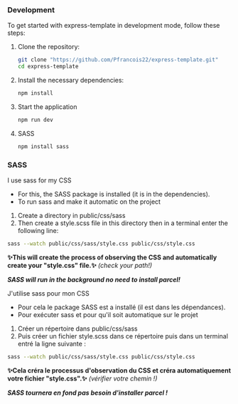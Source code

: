 ### Development

To get started with express-template in development mode, follow these steps:

1. Clone the repository:

   ```bash
   git clone "https://github.com/Pfrancois22/express-template.git"
   cd express-template
   ```

2. Install the necessary dependencies:

   ```bash
   npm install
   ```

3. Start the application

   ```bash
   npm run dev
   ```
4. SASS
   ```bash
   npm install sass
   ```

### SASS

I use sass for my CSS
- For this, the SASS package is installed (it is in the dependencies).
- To run sass and make it automatic on the project
1. Create a directory in public/css/sass
2. Then create a style.scss file in this directory then in a terminal enter the following line:

```bash
sass --watch public/css/sass/style.css public/css/style.css
```

**✨This will create the process of observing the CSS and automatically create your "style.css" file.✨**
*(check your path!)*

***SASS will run in the background no need to install parcel!***

J'utilise sass pour mon CSS
- Pour cela le package SASS est a installé (il est dans les dépendances).
- Pour exécuter sass et pour qu'il soit automatique sur le projet
1. Créer un répertoire dans public/css/sass
2. Puis créer un fichier style.scss dans ce répertoire puis dans un terminal entré la ligne suivante :
```bash
sass --watch public/css/sass/style.css public/css/style.css
```
**✨Cela créra le processus d'observation du CSS et créra automatiquement votre fichier "style.css".✨**
*(vérifier votre chemin !)*

***SASS tournera en fond pas besoin d'installer parcel !***